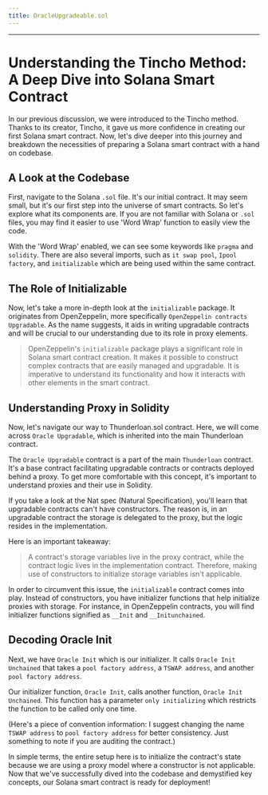 ```yaml
---
title: OracleUpgradeable.sol
---
```




---

# Understanding the Tincho Method: A Deep Dive into Solana Smart Contract

In our previous discussion, we were introduced to the Tincho method. Thanks to its creator, Tincho, it gave us more confidence in creating our first Solana smart contract. Now, let's dive deeper into this journey and breakdown the necessities of preparing a Solana smart contract with a hand on codebase.

## A Look at the Codebase

First, navigate to the Solana `.sol` file. It's our initial contract. It may seem small, but it's our first step into the universe of smart contracts. So let's explore what its components are. If you are not familiar with Solana or `.sol` files, you may find it easier to use 'Word Wrap' function to easily view the code.

With the 'Word Wrap' enabled, we can see some keywords like `pragma` and `solidity`. There are also several imports, such as `it swap pool`, `Ipool factory`, and `initializable` which are being used within the same contract.

## The Role of Initializable

Now, let's take a more in-depth look at the `initializable` package. It originates from OpenZeppelin, more specifically `OpenZeppelin contracts Upgradable`. As the name suggests, it aids in writing upgradable contracts and will be crucial to our understanding due to its role in proxy elements.

> OpenZeppelin's `initializable` package plays a significant role in Solana smart contract creation. It makes it possible to construct complex contracts that are easily managed and upgradable. It is imperative to understand its functionality and how it interacts with other elements in the smart contract.

## Understanding Proxy in Solidity

Now, let's navigate our way to Thunderloan.sol contract. Here, we will come across `Oracle Upgradable`, which is inherited into the main Thunderloan contract.

The `Oracle Upgradable` contract is a part of the main `Thunderloan` contract. It's a base contract facilitating upgradable contracts or contracts deployed behind a proxy. To get more comfortable with this concept, it's important to understand proxies and their use in Solidity.

If you take a look at the Nat spec (Natural Specification), you'll learn that upgradable contracts can't have constructors. The reason is, in an upgradable contract the storage is delegated to the proxy, but the logic resides in the implementation.

Here is an important takeaway:

> A contract's storage variables live in the proxy contract, while the contract logic lives in the implementation contract. Therefore, making use of constructors to initialize storage variables isn't applicable.

In order to circumvent this issue, the `initializable` contract comes into play. Instead of constructors, you have initializer functions that help initialize proxies with storage. For instance, in OpenZeppelin contracts, you will find initializer functions signified as `__Init` and `__Initunchained`.

## Decoding Oracle Init

Next, we have `Oracle Init` which is our initializer. It calls `Oracle Init Unchained` that takes a `pool factory address`, a `TSWAP address`, and another `pool factory address`.

Our initializer function, `Oracle Init`, calls another function, `Oracle Init Unchained`. This function has a parameter `only initializing` which restricts the function to be called only one time.

(Here's a piece of convention information: I suggest changing the name `TSWAP address` to `pool factory address` for better consistency. Just something to note if you are auditing the contract.)

In simple terms, the entire setup here is to initialize the contract's state because we are using a proxy model where a constructor is not applicable. Now that we've successfully dived into the codebase and demystified key concepts, our Solana smart contract is ready for deployment!
